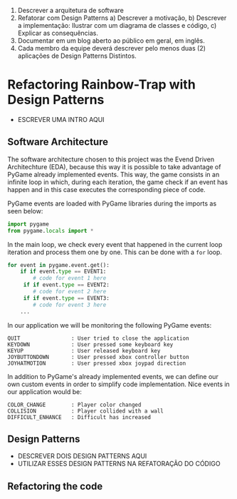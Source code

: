 1) Descrever a arquitetura de software
2) Refatorar com Design Patterns
    a) Descrever a motivação,
    b) Descrever a implementação: Ilustrar com um diagrama de classes e código,
    c) Explicar as consequências.
3) Documentar em um blog aberto ao público em geral, em inglês.
4) Cada membro da equipe deverá descrever pelo menos duas (2) aplicações de Design Patterns Distintos.

# Refactoring Rainbow-Trap with Design Patterns

- ESCREVER UMA INTRO AQUI

## Software Architecture

The software architecture chosen to this project was the Evend Driven Architechture (EDA), because this way it is possible to take advantage of PyGame already implemented events. This way, the game consists in an infinite loop in which, during each iteration, the game check if an event has happen and in this case executes the corresponding piece of code.

PyGame events are loaded with PyGame libraries during the imports as seen below:

``` python
import pygame
from pygame.locals import *
```

In the main loop, we check every event that happened in the current loop iteration and process them one by one. This can be done with a `for` loop.

``` python
for event in pygame.event.get():
    if if event.type == EVENT1:
        # code for event 1 here
     if if event.type == EVENT2:
        # code for event 2 here
     if if event.type == EVENT3:
        # code for event 3 here
    ...
```

In our application we will be monitoring the following PyGame events:

```
QUIT                : User tried to close the application
KEYDOWN             : User pressed some keyboard key
KEYUP               : User released keyboard key
JOYBUTTONDOWN       : User pressed xbox controller button
JOYHATMOTION        : User pressed xbox joypad direction
```

In addition to PyGame's already implemented events, we can define our own custom events in order to simplify code implementation. Nice events in our application would be:

```
COLOR_CHANGE        : Player color changed
COLLISION           : Player collided with a wall
DIFFICULT_ENHANCE   : Difficult has increased
```


## Design Patterns

- DESCREVER DOIS DESIGN PATTERNS AQUI
- UTILIZAR ESSES DESIGN PATTERNS NA REFATORAÇÃO DO CÓDIGO

## Refactoring the code
